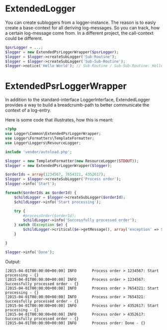 # ExtendedLogger

You can create subloggers from a logger-instance. The reason is to easly create a base-context for all deriving log-messages. So you can track, how a certain log-message come from. In a different project, the call-context could be different.

```PHP
$psrLogger = ...;
$logger = new ExtendedPsrLoggerWrapper($psrLogger);
$logger = $logger->createSubLogger('Sub-Routine');
$logger = $logger->createSubLogger('Sub-Sub-Routine');
$logger->notice('Hello World'); // Sub-Routine / Sub-Sub-Routine: Hello World
```

# ExtendedPsrLoggerWrapper

In addition to the standard-interface LoggerInterface, ExtendedLogger provides a way to build a breadcrumb-path to better communicate the context of a log-entry.

Here is some code that illustrates, how this is meant:

```php
<?php
use Logger\Common\ExtendedPsrLoggerWrapper;
use Logger\Formatters\TemplateFormatter;
use Logger\Loggers\ResourceLogger;

include 'vendor/autoload.php';

$logger = new TemplateFormatter(new ResourceLogger(STDOUT));
$logger = new ExtendedPsrLoggerWrapper($logger);

$orderIds = array(1234567, 7654321, 4352617);
$logger = $logger->createSubLogger('Process order');
$logger->info('Start');

foreach($orderIds as $orderId) {
	$childLogger = $logger->createSubLogger($orderId);
	$childLogger->info('Start processing');

	try {
		#processOrder($orderId);
		$childLogger->info('Successfully processed order');
	} catch (Exception $e) {
		$childLogger->critical($e->getMessage(), array('exception' => $e));
	}

}

$logger->info('Done');
```

Output:

```
[2015-04-01T00:00:00+00:00] INFO       Process order > 1234567: Start processing - {}
[2015-04-01T00:00:00+00:00] INFO       Process order > 1234567: Successfully processed order - {}
[2015-04-01T00:00:00+00:00] INFO       Process order > 7654321: Start processing - {}
[2015-04-01T00:00:00+00:00] INFO       Process order > 7654321: Successfully processed order - {}
[2015-04-01T00:00:00+00:00] INFO       Process order > 4352617: Start processing - {}
[2015-04-01T00:00:00+00:00] INFO       Process order > 4352617: Successfully processed order - {}
[2015-04-01T00:00:00+00:00] INFO       Process order: Done - {}
```